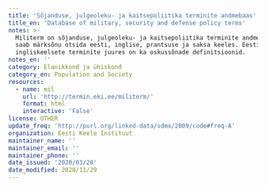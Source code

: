 ```yaml
---
title: 'Sõjanduse, julgeoleku- ja kaitsepoliitika terminite andmebaas'
title_en: 'Database of military, security and defense policy terms'
notes: >-
  Militerm on sõjanduse, julgeoleku- ja kaitsepoliitika terminite andmebaas, kus
  saab märksõnu otsida eesti, inglise, prantsuse ja saksa keeles. Eesti- ja
  ingliskeelsete terminite juures on ka oskussõnade definitsioonid.
notes_en: ''
category: Elanikkond ja ühiskond
category_en: Population and Society
resources:
  - name: mil
    url: 'http://termin.eki.ee/militerm/'
    format: html
    interactive: 'False'
license: OTHER
update_freq: 'http://purl.org/linked-data/sdmx/2009/code#freq-A'
organization: Eesti Keele Instituut
maintainer_name: ''
maintainer_email: ''
maintainer_phone: ''
date_issued: '2020/03/28'
date_modified: 2020/11/29
---
```


